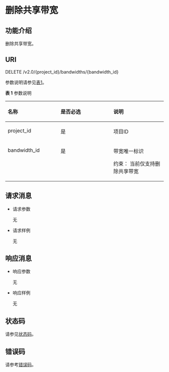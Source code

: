 # 删除共享带宽<a name="zh-cn_topic_0106971320"></a>

## 功能介绍<a name="section21768161"></a>

删除共享带宽。

## URI<a name="section61695723"></a>

DELETE /v2.0/\{project\_id\}/bandwidths/\{bandwidth\_id\}

参数说明请参见[表1](#table45251091)。

**表 1**  参数说明

<a name="table45251091"></a>
<table><thead align="left"><tr id="row25040094"><th class="cellrowborder" valign="top" width="33.33333333333333%" id="mcps1.2.4.1.1"><p id="p14981763"><a name="p14981763"></a><a name="p14981763"></a>名称</p>
</th>
<th class="cellrowborder" valign="top" width="33.33333333333333%" id="mcps1.2.4.1.2"><p id="p5563313"><a name="p5563313"></a><a name="p5563313"></a>是否必选</p>
</th>
<th class="cellrowborder" valign="top" width="33.33333333333333%" id="mcps1.2.4.1.3"><p id="p47975183"><a name="p47975183"></a><a name="p47975183"></a>说明</p>
</th>
</tr>
</thead>
<tbody><tr id="row60784581"><td class="cellrowborder" valign="top" width="33.33333333333333%" headers="mcps1.2.4.1.1 "><p id="p24604028"><a name="p24604028"></a><a name="p24604028"></a>project_id</p>
</td>
<td class="cellrowborder" valign="top" width="33.33333333333333%" headers="mcps1.2.4.1.2 "><p id="p46769243"><a name="p46769243"></a><a name="p46769243"></a>是</p>
</td>
<td class="cellrowborder" valign="top" width="33.33333333333333%" headers="mcps1.2.4.1.3 "><p id="p10487112"><a name="p10487112"></a><a name="p10487112"></a>项目ID</p>
</td>
</tr>
<tr id="row3475817"><td class="cellrowborder" valign="top" width="33.33333333333333%" headers="mcps1.2.4.1.1 "><p id="p13105749"><a name="p13105749"></a><a name="p13105749"></a>bandwidth_id</p>
</td>
<td class="cellrowborder" valign="top" width="33.33333333333333%" headers="mcps1.2.4.1.2 "><p id="p54932709"><a name="p54932709"></a><a name="p54932709"></a>是</p>
</td>
<td class="cellrowborder" valign="top" width="33.33333333333333%" headers="mcps1.2.4.1.3 "><p id="p20364417"><a name="p20364417"></a><a name="p20364417"></a>带宽唯一标识</p>
<p id="p759405915917"><a name="p759405915917"></a><a name="p759405915917"></a>约束： 当前仅支持删除共享带宽</p>
</td>
</tr>
</tbody>
</table>

## 请求消息<a name="section18390601"></a>

-   请求参数

    无

-   请求样例

    无


## 响应消息<a name="section31297682"></a>

-   响应参数

    无

-   响应样例

    无


## 状态码<a name="section31981619"></a>

请参见[状态码](状态码.md)。

## 错误码<a name="section85821649202813"></a>

请参考[错误码](错误码.md)。

